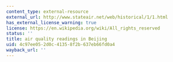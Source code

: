 ```yaml
---
content_type: external-resource
external_url: http://www.stateair.net/web/historical/1/1.html
has_external_license_warning: true
license: https://en.wikipedia.org/wiki/All_rights_reserved
status: ''
title: air quality readings in Beijing
uid: 4c97ee05-2d0c-4135-8f2b-637eb66fd0a4
wayback_url: ''
---
```

